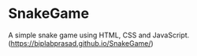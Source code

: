 # SnakeGame
A simple snake game using HTML, CSS and JavaScript. (https://biplabprasad.github.io/SnakeGame/)
